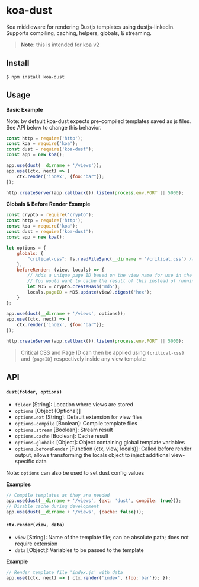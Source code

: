 # koa-dust

Koa middleware for rendering Dustjs templates using dustjs-linkedin. Supports compiling, caching, helpers, globals, & streaming.

> **Note:** this is intended for koa v2

## Install

```
$ npm install koa-dust
```

## Usage

**Basic Example**

Note: by default koa-dust expects pre-compiled templates saved as js files. See API below to change this behavior.

```js
const http = require('http');
const koa = require('koa');
const dust = require('koa-dust');
const app = new koa();

app.use(dust(__dirname + '/views'));
app.use((ctx, next) => {
	ctx.render('index', {foo:"bar"});
});

http.createServer(app.callback()).listen(process.env.PORT || 5000);
```

**Globals & Before Render Example**

```js
const crypto = require('crypto');
const http = require('http');
const koa = require('koa');
const dust = require('koa-dust');
const app = new koa();

let options = {
	globals: {
		"critical-css": fs.readFileSync(__dirname + '/critical.css') // Load in critical CSS from a local file
	},
	beforeRender: (view, locals) => {
		// Adds a unique page ID based on the view name for use in the template
		// You would want to cache the result of this instead of running it every request
		let MD5 = crypto.createHash('md5');
		locals.pageID = MD5.update(view).digest('hex');
	}
};

app.use(dust(__dirname + '/views', options));
app.use((ctx, next) => {
	ctx.render('index', {foo:"bar"});
});

http.createServer(app.callback()).listen(process.env.PORT || 5000);
```

> Critical CSS and Page ID can then be applied using `{critical-css}` and `{pageID}` respectively inside any view template

## API

#### `dust(folder, options)`

* `folder` [String]: Location where views are stored
* `options` [Object (Optional)]
* `options.ext` [String]: Default extension for view files
* `options.compile` [Boolean]: Compile template files
* `options.stream` [Boolean]: Stream result
* `options.cache` [Boolean]: Cache result
* `options.globals` [Object]: Object containing global template variables
* `options.beforeRender` [Function (ctx, view, locals)]: Called before render output, allows transforming the locals object to inject additional view-specific data

Note: `options` can also be used to set dust config values

**Examples**
```js
// Compile templates as they are needed
app.use(dust(__dirname + '/views', {ext: 'dust', compile: true}));
// Disable cache during development
app.use(dust(__dirname + '/views', {cache: false}));
```

#### `ctx.render(view, data)`

* `view` [String]: Name of the template file; can be absolute path; does not require extension
* `data` [Object]: Variables to be passed to the template

**Example**
```js
// Render template file 'index.js' with data
app.use((ctx, next) => { ctx.render('index', {foo:'bar'}); });
```
